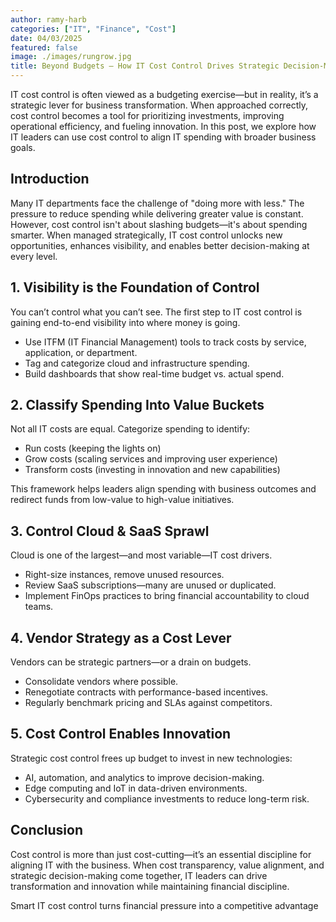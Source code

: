 ```yaml
---
author: ramy-harb
categories: ["IT", "Finance", "Cost"]
date: 04/03/2025
featured: false
image: ./images/rungrow.jpg
title: Beyond Budgets – How IT Cost Control Drives Strategic Decision-Making
---
```


IT cost control is often viewed as a budgeting exercise—but in reality, it’s a strategic lever for business transformation. When approached correctly, cost control becomes a tool for prioritizing investments, improving operational efficiency, and fueling innovation. In this post, we explore how IT leaders can use cost control to align IT spending with broader business goals.

## Introduction

Many IT departments face the challenge of "doing more with less." The pressure to reduce spending while delivering greater value is constant. However, cost control isn't about slashing budgets—it's about spending smarter. When managed strategically, IT cost control unlocks new opportunities, enhances visibility, and enables better decision-making at every level.

## 1. Visibility is the Foundation of Control

You can’t control what you can’t see. The first step to IT cost control is gaining end-to-end visibility into where money is going.

-   Use ITFM (IT Financial Management) tools to track costs by service, application, or department.
-   Tag and categorize cloud and infrastructure spending.
-   Build dashboards that show real-time budget vs. actual spend.

## 2. Classify Spending Into Value Buckets

Not all IT costs are equal. Categorize spending to identify:

-   Run costs (keeping the lights on)
-   Grow costs (scaling services and improving user experience)
-   Transform costs (investing in innovation and new capabilities)

This framework helps leaders align spending with business outcomes and redirect funds from low-value to high-value initiatives.

## 3. Control Cloud & SaaS Sprawl

Cloud is one of the largest—and most variable—IT cost drivers.

-   Right-size instances, remove unused resources.
-   Review SaaS subscriptions—many are unused or duplicated.
-   Implement FinOps practices to bring financial accountability to cloud teams.

## 4. Vendor Strategy as a Cost Lever

Vendors can be strategic partners—or a drain on budgets.

-   Consolidate vendors where possible.
-   Renegotiate contracts with performance-based incentives.
-   Regularly benchmark pricing and SLAs against competitors.

## 5. Cost Control Enables Innovation

Strategic cost control frees up budget to invest in new technologies:

-   AI, automation, and analytics to improve decision-making.
-   Edge computing and IoT in data-driven environments.
-   Cybersecurity and compliance investments to reduce long-term risk.

## Conclusion

Cost control is more than just cost-cutting—it’s an essential discipline for aligning IT with the business. When cost transparency, value alignment, and strategic decision-making come together, IT leaders can drive transformation and innovation while maintaining financial discipline.

Smart IT cost control turns financial pressure into a competitive advantage
